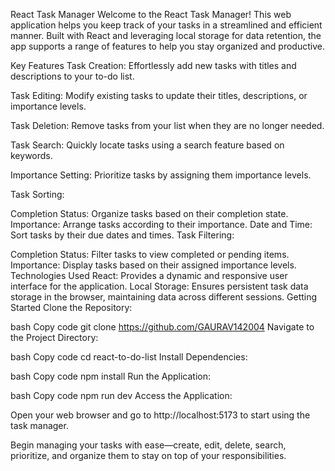 React Task Manager
Welcome to the React Task Manager! This web application helps you keep track of your tasks in a streamlined and efficient manner. Built with React and leveraging local storage for data retention, the app supports a range of features to help you stay organized and productive.

Key Features
Task Creation: Effortlessly add new tasks with titles and descriptions to your to-do list.

Task Editing: Modify existing tasks to update their titles, descriptions, or importance levels.

Task Deletion: Remove tasks from your list when they are no longer needed.

Task Search: Quickly locate tasks using a search feature based on keywords.

Importance Setting: Prioritize tasks by assigning them importance levels.

Task Sorting:

Completion Status: Organize tasks based on their completion state.
Importance: Arrange tasks according to their importance.
Date and Time: Sort tasks by their due dates and times.
Task Filtering:

Completion Status: Filter tasks to view completed or pending items.
Importance: Display tasks based on their assigned importance levels.
Technologies Used
React: Provides a dynamic and responsive user interface for the application.
Local Storage: Ensures persistent task data storage in the browser, maintaining data across different sessions.
Getting Started
Clone the Repository:

bash
Copy code
git clone https://github.com/GAURAV142004
Navigate to the Project Directory:

bash
Copy code
cd react-to-do-list
Install Dependencies:

bash
Copy code
npm install
Run the Application:

bash
Copy code
npm run dev
Access the Application:

Open your web browser and go to http://localhost:5173 to start using the task manager.

Begin managing your tasks with ease—create, edit, delete, search, prioritize, and organize them to stay on top of your responsibilities.

